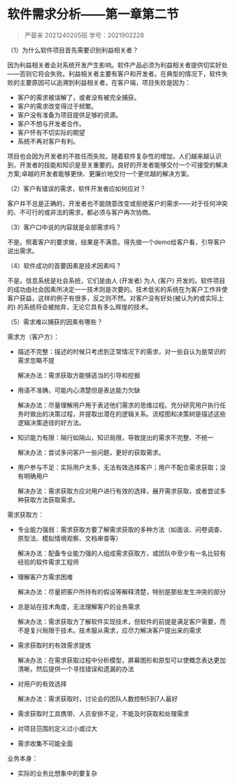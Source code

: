 # 软件需求分析——第一章第二节

> 严晏来 2021240205班  学号：2021902228

（1）为什么软件项目首先需要识别利益相关者？   

因为利益相关者会对系统开发产生影响。软件产品必须为利益相关者提供切实好处——否则它将会失败。利益相关者主要有客户和开发者。在典型的情况下，软件失败的主要原因可以追溯到利益相关者。在客户端，项目失败是因为：

- 客户的需求被误解了，或者没有被完全捕获。
- 客户的需求改变得过于频繁。
- 客户没有准备为项目提供足够的资源。
- 客户不想与开发者合作。
- 客户怀有不切实际的期望
- 系统不再对客户有利。

项目也会因为开发者的不胜任而失败。随着软件复杂性的增加，人们越来越认识到，开发者的技能和知识是至关重要的。良好的开发者能够交付一个可接受的解决方案;卓越的开发者能够更快、更廉价地交付一个更优越的解决方案。

（2）客户有错误的需求，软件开发者应如何应对？

客户并不总是正确的，开发者也不能随意改变或拒绝客户的需求——对于任何冲突的、不可行的或非法的需求，都必须与客户再次协商。

（3）客户口中说的内容就是全部需求吗？

不是。照着客户的要求做，结果是不满意。得先做一个demo给客户看，引导客户说出需求。

（4）软件成功的首要因素是技术因素吗？

不是。信息系统是社会系统，它们是由人 (开发者) 为人 (客户) 开发的。软件项目的成功由社会因素所决定一一技术则是次要的。技术低劣的系统在为客户工作并使客户获益，这样的例子有很多，反之则不然。对客户没有好处(被认为的或实际上的) 的系统将会被抛弃，无论它具有多么辉煌的技术。

（5）需求难以捕获的因素有哪些？

需求方（客户方）：

- 描述不完整：描述的时候只考虑到正常情况下的需求，对一些自认为是常识的需求忽略不提

  解决办法：需求获取方能够适当的引导和挖掘

- 用语不准确，可能内心清楚但是表达能力欠缺

  解决办法：尽量理解用户用于表述他们需求的思维过程。充分研究用户执行任务时做出的决策过程，并提取出潜在的逻辑关系。流程图和决策树是描述这些逻辑决策途径的好方法。

- 知识能力有限：隔行如隔山，知识局限，导致提出的需求不完整、不统一

  解决办法：尝试多问客户一些问题，更好的获取需求。

- 用户参与不足：实际用户太多，无法有效选择客户；用户不配合需求获取；没有明确用户

  解决办法：需求获取方应对用户进行有效的选择，展开需求获取，或者尝试多种获取方法获取需求。

需求获取方：

- 专业能力强弱：需求获取方要了解需求获取的多种方法（如面谈、问卷调查、原型法、模拟情境观察、文档审查等）

  解决办法：配备专业能力强的人组成需求获取方，或团队中至少有一名比较有经验的软件需求工程师

- 理解客户方需求困难

  解决办法：尽量把客户所持有的假设等解释清楚，特别是那些发生冲突的部分

- 总是站在技术角度，无法理解客户的业务需求

  解决办法：需求获取方了解软件实现技术，但软件的前提是满足客户需要，而不是复兴局限于技术。技术服从需求，应尽力解决客户提出来的需求

- 需求获取时的有效需求提炼

  解决办法：在需求获取过程中分析模型，屏幕图形和原型可以使概念表达更加清晰，然后提供一个寻找错误和遗漏的办法

- 对用户的有效选择

  解决办法：需求获取时，讨论会的团队人数控制5到7人最好

- 需求获取时工具携带、人员安排不足，不能及时获取和处理需求

- 对项目范围的定义过小或过大

- 需求收集不可能全面

业务本身：

- 实际的业务比想象中的要复杂
